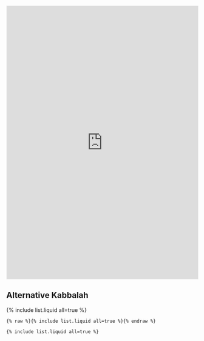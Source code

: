 <iframe width="100%" id="preview" src="https://www.17sucai.com/pins/demo-show?id=38457" frameborder="0" scrolling="yes" style="height:720px;border:1px solid #eee;"></iframe>

## Alternative Kabbalah

{% include list.liquid all=true %}

```
{% raw %}{% include list.liquid all=true %}{% endraw %}

{% include list.liquid all=true %}
```
